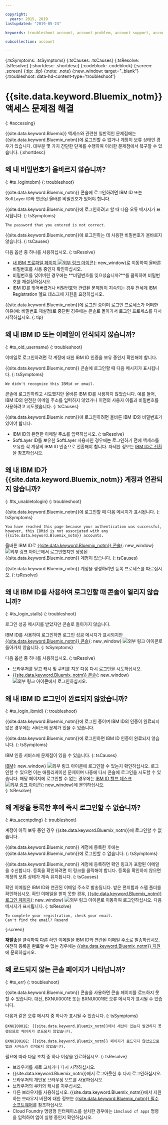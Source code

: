 ```yaml
---

copyright:
  years: 2015, 2019
lastupdated: "2019-05-23"

keywords: troubleshoot account, account problem, account support, account help, account error, access error, login error, error message

subcollection: account

---
```


{:tsSymptoms: .tsSymptoms}
{:tsCauses: .tsCauses}
{:tsResolve: .tsResolve}
{:shortdesc: .shortdesc}
{:codeblock: .codeblock}
{:screen: .screen}
{:tip: .tip}
{:note: .note}
{:new_window: target="_blank"}
{:troubleshoot: data-hd-content-type='troubleshoot'}


# {{site.data.keyword.Bluemix_notm}} 액세스 문제점 해결
{: #accessing}

{{site.data.keyword.Bluemix}} 액세스와 관련한 일반적인 문제점에는 {{site.data.keyword.Bluemix_notm}}에 로그인할 수 없거나 계정이 보류 상태인 경우가 있습니다. 대부분 몇 가지 간단한 단계를 수행하여 이러한 문제점에서 복구할 수 있습니다.
{:shortdesc}


## 왜 내 비밀번호가 올바르지 않습니까?
{: #ts_logintobm}
{: troubleshoot}

{{site.data.keyword.Bluemix_notm}} 콘솔에 로그인하려면 IBM ID 또는 SoftLayer ID와 연관된 올바른 비밀번호가 있어야 합니다.

{{site.data.keyword.Bluemix_notm}}에 로그인하려고 할 때 다음 오류 메시지가 표시됩니다.
{: tsSymptoms}

`The password that you entered is not correct.`

{{site.data.keyword.Bluemix_notm}}에 로그인하는 데 사용한 비밀번호가 올바르지 않습니다.
{: tsCauses}

다음 옵션 중 하나를 사용하십시오.
{: tsResolve}
 * [내 IBM 프로파일 페이지 ![외부 링크 아이콘](../icons/launch-glyph.svg "외부 링크 아이콘")](https://myibm.ibm.com/dashboard/){: new_window}로 이동하여 올바른 비밀번호를 사용 중인지 확인하십시오.
 * 비밀번호를 잊어버린 경우에는 **비밀번호를 잊으셨습니까?**를 클릭하여 비밀번호를 재설정하십시오.
 * IBM ID를 잊어버렸거나 비밀번호와 관련된 문제점이 지속되는 경우 전세계 IBM Registration 헬프 데스크에 지원을 요청하십시오.

{{site.data.keyword.Bluemix_notm}}에 로그인 중이며 로그인 프로세스가 어떠한 이유(예: 비밀번호 재설정)로 중단된 경우에는 콘솔로 돌아가서 로그인 프로세스를 다시 시작하십시오.
{: tip}


## 왜 내 IBM ID 또는 이메일이 인식되지 않습니까?
{: #ts_old_username}
{: troubleshoot}

이메일로 로그인하려면 각 계정에 대한 IBM ID 인증을 보유 중인지 확인해야 합니다.

{{site.data.keyword.Bluemix_notm}} 콘솔에 로그인할 때 다음 메시지가 표시됩니다.
{: tsSymptoms}

`We didn't recognize this IBMid or email.`

콘솔에 로그인하려고 시도했지만 올바른 IBM ID를 사용하지 않았습니다. 예를 들어, IBM ID의 완전한 이메일 주소를 입력하지 않았거나 이전의 사용자 이름과 비밀번호를 사용하려고 시도했습니다.
{: tsCauses}

{{site.data.keyword.Bluemix_notm}}에 로그인하려면 올바른 IBM ID와 비밀번호가 있어야 합니다.

 * IBM ID의 완전한 이메일 주소를 입력하십시오.
 {: tsResolve}
 * SoftLayer ID를 보유한 SoftLayer 사용자인 경우에는 로그인하기 전에 액세스를 보유한 각 계정의 IBM ID 인증으로 전환해야 합니다. 자세한 정보는 [IBM ID로 전환](/docs/account?topic=account-unifyingaccounts)을 참조하십시오.


## 왜 내 IBM ID가 {{site.data.keyword.Bluemix_notm}} 계정과 연관되지 않습니까?
{: #ts_unabletologin}
{: troubleshoot}

{{site.data.keyword.Bluemix_notm}}에 로그인할 때 다음 메시지가 표시됩니다.
{: tsSymptoms}

`You have reached this page because your authentication was successful, however, this IBMid is not associated with any {{site.data.keyword.Bluemix_notm}} accounts.`

올바른 IBM ID로 [{{site.data.keyword.Bluemix_notm}} 콘솔](https://{DomainName}){: new_window} ![외부 링크 아이콘](../icons/launch-glyph.svg "외부 링크 아이콘")에서 로그인했지만 생성된 {{site.data.keyword.Bluemix_notm}} 계정이 없습니다.
{: tsCauses}

{{site.data.keyword.Bluemix_notm}} 계정을 생성하려면 등록 프로세스를 따르십시오.
{: tsResolve}


## 왜 내 IBM ID를 사용하여 로그인할 때 콘솔이 열리지 않습니까?
{: #ts_login_stalls}
{: troubleshoot}

로그인 성공 메시지를 받았지만 콘솔로 돌아가지 않습니다.

IBM ID를 사용하여 로그인하면 로그인 성공 메시지가 표시되지만 [{{site.data.keyword.Bluemix_notm}} 콘솔](https://{DomainName}){: new_window} ![외부 링크 아이콘](../icons/launch-glyph.svg "외부 링크 아이콘")로 돌아가지 않습니다.
{: tsSymptoms}

다음 옵션 중 하나를 사용하십시오.
{: tsResolve}
 * 브라우저를 닫고 캐시 및 쿠키를 지운 다음 다시 로그인을 시도하십시오.
 * [{{site.data.keyword.Bluemix_notm}} 콘솔](https://{DomainName}){: new_window} ![외부 링크 아이콘](../icons/launch-glyph.svg "외부 링크 아이콘")에서 로그인하십시오.


## 왜 내 IBM ID 로그인이 완료되지 않았습니까?
{: #ts_login_ibmid}
{: troubleshoot}

{{site.data.keyword.Bluemix_notm}}에 로그인 중이며 IBM ID의 인증이 완료되지 않은 경우에는 서비스에 문제가 있을 수 있습니다.

{{site.data.keyword.Bluemix_notm}}에 로그인하면 IBM ID 인증이 완료되지 않습니다.
{: tsSymptoms}

IBM 인증 서비스에 문제점이 있을 수 있습니다.
{: tsCauses}

[IBM](https://idaas.iam.ibm.com/idaas/mtfim/sps/authsvc?PolicyId=urn:ibm:security:authentication:asf:basicldapuser){: new_window} ![외부 링크 아이콘](../icons/launch-glyph.svg "외부 링크 아이콘")에 로그인할 수 있는지 확인하십시오. 로그인할 수 있으면 이는 애플리케이션 문제이며 나중에 다시 콘솔에 로그인을 시도할 수 있습니다. 해당 페이지에 로그인할 수 없는 경우에는 [IBM ID 헬프 데스크 ![외부 링크 아이콘](../icons/launch-glyph.svg "외부 링크 아이콘")](https://www.ibm.com/ibmid/myibm/help/us/helpdesk.html){: new_window}에 문의하십시오.  
{: tsResolve}


## 왜 계정을 등록한 후에 즉시 로그인할 수 없습니까?
{: #ts_accntpding}
{: troubleshoot}

계정이 아직 보류 중인 경우 {{site.data.keyword.Bluemix_notm}}에 로그인할 수 없습니다.

{{site.data.keyword.Bluemix_notm}} 계정에 등록한 후에는 {{site.data.keyword.Bluemix_notm}}에 로그인할 수 없습니다.
{: tsSymptoms}

{{site.data.keyword.Bluemix_notm}} 계정에 등록하면 확인 링크가 포함된 이메일을 수신합니다. 등록을 확인하려면 이 링크를 클릭해야 합니다. 등록을 확인하지 않으면 계정의 보류 상태가 계속 유지됩니다.
{: tsCauses}

확인 이메일은 IBM ID와 연관된 이메일 주소로 발송됩니다. 받은 편지함과 스팸 폴더를 확인하십시오. 확인 이메일을 받지 못한 경우, [{{site.data.keyword.Bluemix_notm}} 로그인 페이지](https://cloud.ibm.com/){: new_window} ![외부 링크 아이콘](../icons/launch-glyph.svg "외부 링크 아이콘")로 이동하여 로그인하십시오. 다음 메시지가 표시됩니다.
{: tsResolve}

```
To complete your registration, check your email.
Can't find the email? Resend
```
{:screen}

**재발송**을 클릭하여 다른 확인 이메일을 IBM ID와 연관된 이메일 주소로 발송하십시오. 여전히 등록을 완료할 수 없는 경우에는 [{{site.data.keyword.Bluemix_notm}} 지원](/docs/get-support?topic=get-support-getting-customer-support)에 문의하십시오.   


## 왜 로드되지 않는 콘솔 페이지가 나타납니까?
{: #ts_err}
{: troubleshoot}

{{site.data.keyword.Bluemix_notm}} 콘솔을 사용하면 콘솔 페이지를 로드하지 못할 수 있습니다. 대신, BXNUI0001E 또는 BXNUI0016E 오류 메시지가 표시될 수 있습니다.

다음과 같은 오류 메시지 중 하나가 표시될 수 있습니다.
{: tsSymptoms}

`BXNUI0001E: {{site.data.keyword.Bluemix_notm}}에서 세션이 있는지 발견하지 못했으므로 페이지가 로드되지 않았습니다.`

`BXNUI0016E: {{site.data.keyword.Bluemix_notm}} 페이지가 로드되지 않았으므로 앱과 서비스가 검색되지 않았습니다.`

필요에 따라 다음 조치 중 하나 이상을 완료하십시오.
{: tsResolve}

  * 브라우저를 새로 고치거나 다시 시작하십시오.
  * {{site.data.keyword.Bluemix_notm}}에서 로그아웃한 후 다시 로그인하십시오.
  * 브라우저의 개인용 브라우징 모드를 사용하십시오.
  * 브라우저의 쿠키와 캐시를 지우십시오.
  * 다른 브라우저를 사용하십시오. {{site.data.keyword.Bluemix_notm}}에서 지원하는 브라우저 버전에 대한 정보는 [{{site.data.keyword.Bluemix_notm}} 필수 소프트웨어](/docs/overview?topic=overview-prereqs-platform)를 참조하십시오.
  * Cloud Foundry 명령행 인터페이스를 설치한 경우에는 `ibmcloud cf apps` 명령을 입력하여 앱이 실행 중인지 확인하십시오.
